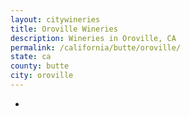 ```yaml
---
layout: citywineries
title: Oroville Wineries
description: Wineries in Oroville, CA
permalink: /california/butte/oroville/
state: ca
county: butte
city: oroville
---
```

-
